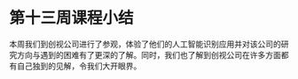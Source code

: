 # 第十三周课程小结

本周我们到创视公司进行了参观，体验了他们的人工智能识别应用并对该公司的研究方向与遇到的困难有了更深的了解。同时，我们也了解到创视公司在许多方面都有自己独到的见解，令我们大开眼界。